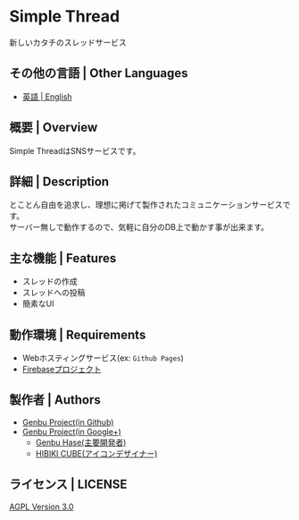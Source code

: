 # Simple Thread
新しいカタチのスレッドサービス

## その他の言語 | Other Languages
* [英語 | English](/README.md)

## 概要 | Overview
Simple ThreadはSNSサービスです。

## 詳細 | Description
とことん自由を追求し、理想に掲げて製作されたコミュニケーションサービスです。<Br />
サーバー無しで動作するので、気軽に自分のDB上で動かす事が出来ます。

## 主な機能 | Features
* スレッドの作成
* スレッドへの投稿
* 簡素なUI

## 動作環境 | Requirements
* Webホスティングサービス(ex: `Github Pages`)
* [Firebaseプロジェクト](https://firebase.google.com/)

## 製作者 | Authors
* [Genbu Project(in Github)](https://github.com/GenbuProject)
* [Genbu Project(in Google+)](https://plus.google.com/+GenbuProject2015)
  * [Genbu Hase(主要開発者)](https://github.com/GenbuHase)
  * [HIBIKI CUBE(アイコンデザイナー)](https://plus.google.com/+HIBIKICUBE)

## ライセンス | LICENSE
[AGPL Version 3.0](/LICENSE)